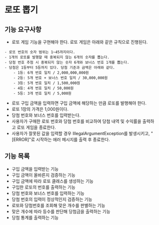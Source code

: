 # 로또 뽑기

## 기능 요구사항
- 로또 게임 기능을 구현해야 한다. 로또 게임은 아래와 같은 규칙으로 진행된다.
```
- 로또 번호의 숫자 범위는 1~45까지이다.
- 1개의 로또를 발행할 때 중복되지 않는 6개의 숫자를 뽑는다.
- 당첨 번호 추첨 시 중복되지 않는 숫자 6개와 보너스 번호 1개를 뽑는다.
- 당첨은 1등부터 5등까지 있다. 당첨 기준과 금액은 아래와 같다.
    - 1등: 6개 번호 일치 / 2,000,000,000원
    - 2등: 5개 번호 + 보너스 번호 일치 / 30,000,000원
    - 3등: 5개 번호 일치 / 1,500,000원
    - 4등: 4개 번호 일치 / 50,000원
    - 5등: 3개 번호 일치 / 5,000원
```
- 로또 구입 금액을 입력하면 구입 금액에 해당하는 만큼 로또를 발행해야 한다.
- 로또 1장의 가격은 1,000원이다.
- 당첨 번호와 보너스 번호를 입력받는다.
- 사용자가 구매한 로또 번호와 당첨 번호를 비교하여 당첨 내역 및 수익률을 출력하고 로또 게임을 종료한다.
- 사용자가 잘못된 값을 입력할 경우 IllegalArgumentException를 발생시키고, "[ERROR]"로 시작하는 에러 메시지를 출력 후 종료한다.

## 기능 목록
- 구입 금액을 입력받는 기능
- 구입 금액이 올바른지 검증하는 기능
- 구입 금액에 따라 로또 클래스를 생성하는 기능
- 구입한 로또의 번호를 출력하는 기능
- 당첨 번호와 보너스 번호를 입력하는 기능
- 당첨 번호의 입력이 정상적인지 검증하는 기능
- 로또와 당첨번호를 조회해 맞은 개수를 판별하는 기능
- 맞은 개수에 따라 등수를 판단해 당첨금을 출력하는 기능
- 당첨 통계를 출력하는 기능